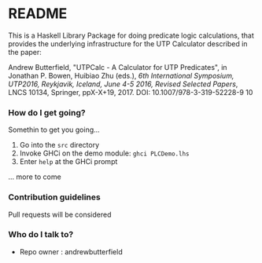 # README #

This is a Haskell Library Package for doing predicate logic calculations, that provides the underlying infrastructure for the UTP Calculator described in the paper:

Andrew Butterfield, "UTPCalc - A Calculator for UTP Predicates", in Jonathan P. Bowen, Huibiao Zhu (eds.), *6th International Symposium, UTP2016,
Reykjavik, Iceland, June 4-5 2016, Revised Selected Papers*, LNCS 10134, Springer, ppX-X+19, 2017. DOI: 10.1007/978-3-319-52228-9 10


### How do I get going? ###

Somethin to get you going...

1. Go into the `src` directory
2. Invoke GHCi on the demo module: `ghci PLCDemo.lhs`
3. Enter `help` at the GHCi prompt

... more to come

### Contribution guidelines ###

Pull requests will be considered

### Who do I talk to? ###

* Repo owner : andrewbutterfield